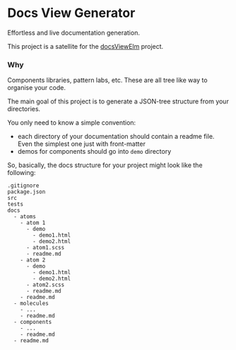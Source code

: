 # Docs View Generator

Effortless and live documentation generation.

This project is a satellite for the [docsViewElm](https://github.com/raqystyle/docsViewElm) project.

### Why

Components libraries, pattern labs, etc. These are all tree like way to organise your code.

The main goal of this project is to generate a JSON-tree structure from your directories.

You only need to know a simple convention:
 - each directory of your documentation should contain a readme file. Even the simplest one just with front-matter
 - demos for components should go into `demo` directory

So, basically, the docs structure for your project might look like the following:

```
.gitignore
package.json
src
tests
docs
  - atoms
    - atom 1
      - demo
        - demo1.html
        - demo2.html
      - atom1.scss
      - readme.md
    - atom 2
      - demo
        - demo1.html
        - demo2.html
      - atom2.scss
      - readme.md
    - readme.md
  - molecules
    - ...
    - readme.md
  - components
    - ...
    - readme.md
  - readme.md
```
